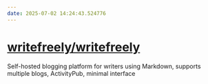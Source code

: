 ```yaml
---
date: 2025-07-02 14:24:43.524776
---
```


# [writefreely/writefreely](https://github.com/writefreely/writefreely)

Self-hosted blogging platform for writers using Markdown, supports multiple blogs, ActivityPub, minimal interface
